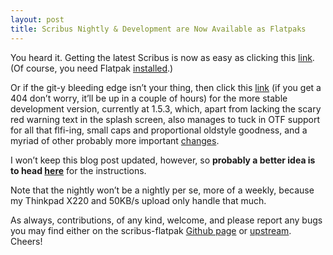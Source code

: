 ```yaml
---
layout: post
title: Scribus Nightly & Development are Now Available as Flatpaks
---
```


You heard it. Getting the latest Scribus is now as easy as clicking this
[link][0]. (Of course, you need Flatpak [installed][1].)

Or if the git-y bleeding edge isn’t your thing, then click this [link][2] (if
you get a 404 don’t worry, it’ll be up in a couple of hours) for the more
stable development version, currently at 1.5.3, which, apart from lacking the
scary red warning text in the splash screen, also manages to tuck in OTF
support for all that flfi-ing, small caps and proportional oldstyle goodness,
and a myriad of other probably more important [changes][3].

I won’t keep this blog post updated, however, so **probably a better idea is to
head [here][4]** for the instructions.

Note that the nightly won’t be a nightly per se, more of a weekly, because my
Thinkpad X220 and 50KB/s upload only handle that much.

As always, contributions, of any kind, welcome, and please report any bugs you
may find either on the scribus-flatpak [Github page][5] or [upstream][6].
Cheers!

[0]: http://drjurf.tk/scribus-flatpak/scribus-nightly.flatpakref
[1]: http://flatpak.org/getting.html
[2]: http://drjurf.tk/scribus-flatpak/scribus-development.flatpakref
[3]: https://wiki.scribus.net/canvas/1.5.3_Release
[4]: https://drjurf.tk/scribus-flatpak
[5]: https://github.com/jurf/scribus-flatpak/issues
[6]: https://bugs.scribus.net
